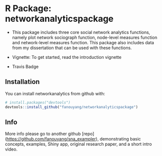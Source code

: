 # R Package: networkanalyticspackage

- This package includes three core social network analytics functions, namely plot network sociograph function,  node-level measures function and network-level measures function. This package also includes data from my dissertation that can be used with these functions.

- Vignette: To get started, read the introduction vignette

- Travis Badge

## Installation

You can install networkanalytics from github with:


``` r
# install.packages("devtools")
devtools::install_github("fanouyang/networkanalyticspackage")
```


## Info

More info please go to another github [repo] (https://github.com/fanouyang/sna_exampler), demonstrating basic concepts, examples, Shiny app, original research paper, and a short intro video.
